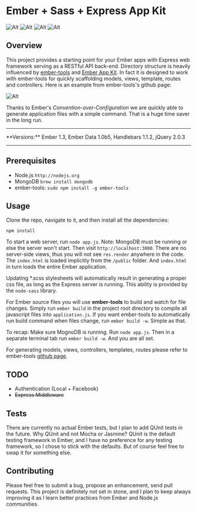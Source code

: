 Ember + Sass + Express App Kit
==============================

![Alt](https://lh6.googleusercontent.com/-A6yCTan8L18/UtHxPg9U1gI/AAAAAAAADzw/Ov1P-8oymx4/w500-h376-no/logo-235e394c.png)
![Alt](https://lh6.googleusercontent.com/-NteYFnZZGKI/UtHxPT7EqLI/AAAAAAAADzc/Wmyj-FmIp7E/w500-h148-no/MongoDB_Logo.png)
![Alt](https://lh6.googleusercontent.com/-_z1-DOIYRGo/UtHxPt_tfxI/AAAAAAAADzs/S9dNTRV6fnQ/w500-h250-no/nodejs_logo.png)
![Alt](https://lh4.googleusercontent.com/-tO81OpzrRLQ/UtHxPi-wUgI/AAAAAAAADzk/yOe91cZHLvU/w500-h190-no/emberjs.png)

## Overview
This project provides a starting point for your Ember apps with Express web framework serving as a RESTful API  back-end. Directory structure is heavily influenced by [ember-tools](https://github.com/rpflorence/ember-tools) and [Ember App Kit](https://github.com/stefanpenner/ember-app-kit). In fact it is designed to work with ember-tools for quickly scaffolding models, views, template, routes and controllers. Here is an example from ember-tools's github page:

![Alt](https://lh3.googleusercontent.com/-953Nn0wsC_E/UtICtjFhYII/AAAAAAAAD0M/4TzndfztrP4/w1200-h694-no/687474703a2f2f636c2e6c792f696d6167652f32473078333233753135306d2f656d6265722e676966-3.gif)

Thanks to Ember's *Convention-over-Configuration* we are quickly able to generate application files with a simple command. That is a huge time saver in the long run.

<hr />
**Versions:** Ember 1.3, Ember Data 1.0b5, Handlebars 1.1.2, jQuery 2.0.3
<hr />

## Prerequisites
- Node.js `http://nodejs.org`
- MongoDB `brew install mongodb`
- ember-tools: `sudo npm install -g ember-tools`

## Usage
Clone the repo, navigate to it, and then install all the dependencies:
```
npm install
```
To start a web server, run `node app.js`. Note: MongoDB must be running or else the server won't start. Then visit `http://localhost:3000`. There are no server-side views, thus you will not see `res.render` anywhere in the code. The `index.html` is loaded implicitly from the `/public` folder. And `index.html` in turn loads the entire Ember application.

Updating *.scss stylesheets will automatically result in generating a proper css file, as long as the Express server is running. This ability is provided by the `node-sass` library.

For Ember source files you will use **ember-tools** to build and watch for file changes. Simply run `ember build` in the project root directory to compile all javascript files into `application.js`. If you want ember-tools to automatically run build command when files change, run `ember build -w`. Simple as that.

To recap: Make sure MognoDB is running. Run `node app.js`. Then in a separate terminal tab run `ember build -w`. And you are all set.

For generating models, views, controllers, templates, routes please refer to ember-tools [github page](https://github.com/rpflorence/ember-tools).

## TODO
- Authentication (Local + Facebook)
- ~~Express Middleware~~

## Tests
There are currently no actual Ember tests, but I plan to add QUnit tests in the future. Why QUnit and not Mocha or Jasmine? QUnit is the default testing framework in Ember, and I have no preference for any testing framework, so I chose to stick with the defaults. But of course feel free to swap it for something else.

## Contributing
Please feel free to submit a bug, propose an enhancement, send pull requests. This project is definitely not set in stone, and I plan to keep always improving it as I learn better practices from Ember and Node.js communities.
